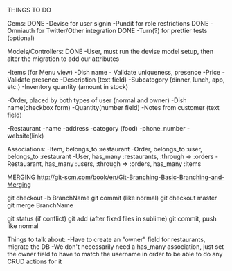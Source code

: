 THINGS TO DO

Gems:
DONE -Devise for user signin
-Pundit for role restrictions
DONE -Omniauth for Twitter/Other integration
DONE -Turn(?) for prettier tests (optional)

Models/Controllers:
DONE -User, must run the devise model setup, then alter the migration to add our attributes

-Items (for Menu view)
  -Dish name - Validate uniqueness, presence
  -Price - Validate presence
  -Description (text field)
  -Subcategory (dinner, lunch, app, etc.)
  -Inventory quantity (amount in stock)

-Order, placed by both types of user (normal and owner)
  -Dish name(checkbox form)
  -Quantity(number field)
  -Notes from customer (text field)

-Restaurant
  -name
  -address
  -category (food)
  -phone_number
  -website(link)

Associations:
-Item, belongs_to :restaurant
-Order, belongs_to :user, belongs_to :restaurant
-User, has_many :restaurants, :through => :orders
-Restauarant, has_many :users, :through => :orders, has_many :items

MERGING
http://git-scm.com/book/en/Git-Branching-Basic-Branching-and-Merging

git checkout -b BranchName
git commit (like normal)
git checkout master
git merge BranchName

git status (if conflict)
git add (after fixed files in sublime)
git commit, push like normal


Things to talk about:
-Have to create an "owner" field for restaurants, migrate the DB
  -We don't necessarily need a has_many association, just set the owner field to have to match the username in order to be able to do any CRUD actions for it
